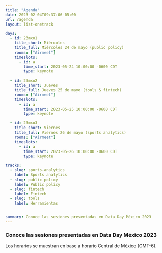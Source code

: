 ```yaml
---
title: "Agenda"
date: 2023-02-04T09:37:06-05:00
url: /agenda
layout: list-onetrack

days: 
  - id: 23mxo1
    title_short: Miércoles
    title_full: Miércoles 24 de mayo (public policy)
    rooms: ["Airmeet"]
    timeslots: 
      - id: a
        time_start: 2023-05-24 10:00:00 -0600 CDT
        type: keynote

  - id: 23mxo2
    title_short: Jueves
    title_full: Jueves 25 de mayo (tools & fintech)
    rooms: ["Airmeet"]
    timeslots: 
      - id: a
        time_start: 2023-05-25 10:00:00 -0600 CDT
        type: keynote

  - id: 23mxo3
    title_short: Viernes
    title_full: Viernes 26 de mayo (sports analytics)
    rooms: ["Airmeet"]
    timeslots: 
      - id: a
        time_start: 2023-05-26 10:00:00 -0600 CDT
        type: keynote

tracks:
  - slug: sports-analytics
    label: Sports analytics
  - slug: public-policy
    label: Public policy 
  - slug: fintech
    label: Fintech 
  - slug: tools
    label: Herramientas


summary: Conoce las sesiones presentadas en Data Day México 2023
---
```


### Conoce las sesiones presentadas en Data Day México 2023

<p>Los horarios se muestran en base a horario Central de México (GMT-6).</p>
